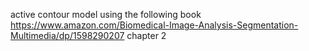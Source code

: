 active contour model 
using the following book
https://www.amazon.com/Biomedical-Image-Analysis-Segmentation-Multimedia/dp/1598290207
chapter 2
